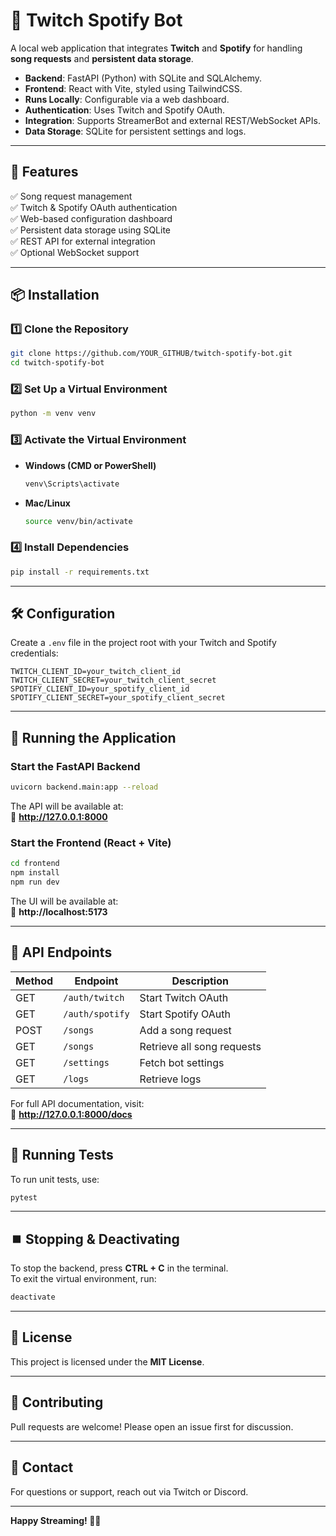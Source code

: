 # 🎵 Twitch Spotify Bot

A local web application that integrates **Twitch** and **Spotify** for handling **song requests** and **persistent data storage**.

- **Backend**: FastAPI (Python) with SQLite and SQLAlchemy.
- **Frontend**: React with Vite, styled using TailwindCSS.
- **Runs Locally**: Configurable via a web dashboard.
- **Authentication**: Uses Twitch and Spotify OAuth.
- **Integration**: Supports StreamerBot and external REST/WebSocket APIs.
- **Data Storage**: SQLite for persistent settings and logs.

---

## 🚀 Features
✅ Song request management  
✅ Twitch & Spotify OAuth authentication  
✅ Web-based configuration dashboard  
✅ Persistent data storage using SQLite  
✅ REST API for external integration  
✅ Optional WebSocket support  

---

## 📦 Installation

### 1️⃣ Clone the Repository
```sh
git clone https://github.com/YOUR_GITHUB/twitch-spotify-bot.git
cd twitch-spotify-bot
```

### 2️⃣ Set Up a Virtual Environment
```sh
python -m venv venv
```

### 3️⃣ Activate the Virtual Environment
- **Windows (CMD or PowerShell)**
  ```sh
  venv\Scripts\activate
  ```
- **Mac/Linux**
  ```sh
  source venv/bin/activate
  ```

### 4️⃣ Install Dependencies
```sh
pip install -r requirements.txt
```

---

## 🛠 Configuration
Create a `.env` file in the project root with your Twitch and Spotify credentials:

```env
TWITCH_CLIENT_ID=your_twitch_client_id
TWITCH_CLIENT_SECRET=your_twitch_client_secret
SPOTIFY_CLIENT_ID=your_spotify_client_id
SPOTIFY_CLIENT_SECRET=your_spotify_client_secret
```

---

## 🚀 Running the Application

### **Start the FastAPI Backend**
```sh
uvicorn backend.main:app --reload
```
The API will be available at:  
🔗 **http://127.0.0.1:8000**

### **Start the Frontend (React + Vite)**
```sh
cd frontend
npm install
npm run dev
```
The UI will be available at:  
🔗 **http://localhost:5173**

---

## 🎯 API Endpoints

| Method | Endpoint             | Description |
|--------|----------------------|-------------|
| GET    | `/auth/twitch`       | Start Twitch OAuth |
| GET    | `/auth/spotify`      | Start Spotify OAuth |
| POST   | `/songs`             | Add a song request |
| GET    | `/songs`             | Retrieve all song requests |
| GET    | `/settings`          | Fetch bot settings |
| GET    | `/logs`              | Retrieve logs |

For full API documentation, visit:  
🔗 **http://127.0.0.1:8000/docs**

---

## 🧪 Running Tests
To run unit tests, use:

```sh
pytest
```

---

## ⏹️ Stopping & Deactivating
To stop the backend, press **CTRL + C** in the terminal.  
To exit the virtual environment, run:

```sh
deactivate
```

---

## 📜 License
This project is licensed under the **MIT License**.

---

## 🌟 Contributing
Pull requests are welcome! Please open an issue first for discussion.

---

## 🎤 Contact
For questions or support, reach out via Twitch or Discord.

---

**Happy Streaming! 🚀🎶**
```